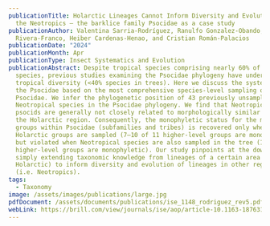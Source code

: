 ```yaml
---
publicationTitle: Holarctic Lineages Cannot Inform Diversity and Evolution in
  the Neotropics – the barklice family Psocidae as a case study
publicationAuthor: Valentina Sarria-Rodríguez, Ranulfo Gonzalez-Obando, Nelson
  Rivera-Franco, Heiber Cardenas-Henao, and Cristian Román-Palacios
publicationDate: "2024"
publicationMonth: Apr
publicationType: Insect Systematics and Evolution
publicationAbstract: Despite tropical species comprising nearly 60% of Psocidae
  species, previous studies examining the Psocidae phylogeny have undersampled
  tropical diversity (<40% species in trees). Here we discuss the systematics of
  the Psocidae based on the most comprehensive species-level sampling of the
  Psocidae. We infer the phylogenetic position of 43 previously unsampled
  Neotropical species in the Psocidae phylogeny. We find that Neotropical
  psocids are generally not closely related to morphologically similar taxa in
  the Holarctic region. Consequently, the monophyletic status for the major
  groups within Psocidae (subfamilies and tribes) is recovered only when
  Holarctic groups are sampled (7–10 of 11 higher-level groups are monophyletic)
  but violated when Neotropical species are also sampled in the tree (1 of 11
  higher-level groups are monophyletic). Our study pinpoints at the downfalls of
  simply extending taxonomic knowledge from lineages of a certain area (i.e.
  Holarctic) to inform diversity and evolution of lineages in other regions
  (i.e. Neotropics).
tags:
  - Taxonomy
image: /assets/images/publications/large.jpg
pdfDocument: /assets/documents/publications/ise_1148_rodriguez_rev5.pdf
webLink: https://brill.com/view/journals/ise/aop/article-10.1163-1876312X-bja10055/article-10.1163-1876312X-bja10055.xml
---
```


